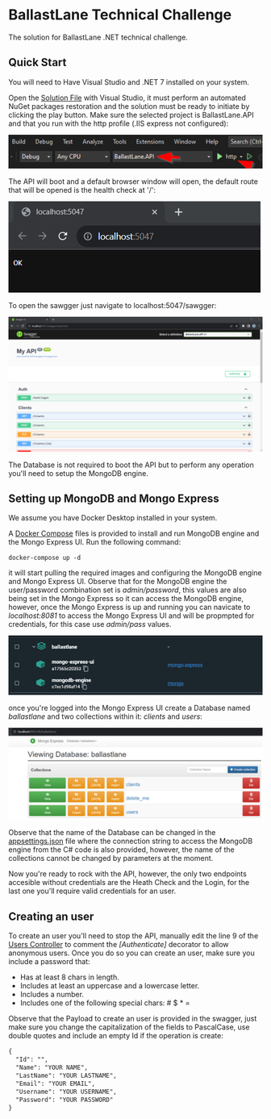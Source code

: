 # BallastLane Technical Challenge

The solution for BallastLane .NET technical challenge.

## Quick Start

You will need to Have Visual Studio and .NET 7 installed on your system.

Open the [Solution File](./BallastLane/BallastLane.sln) with Visual Studio, it must perform an automated NuGet packages restoration and the solution must be ready to initiate by clicking the play button. Make sure the selected project is BallastLane.API and that you run with the http profile (.IIS express not configured):

![API Bootup](./img/run.png "API Bootup")

The API will boot and a default browser window will open, the default route that will be opened is the health check at '/':

![API Health Check](./img/HealthCheck.png "API Health Check")

To open the sawgger just navigate to localhost:5047/sawgger:

![API Swagger](./img/swagger.png "API Swagger")

The Database is not required to boot the API but to perform any operation you'll need to setup the MongoDB engine.

## Setting up MongoDB and Mongo Express

We assume you have Docker Desktop installed in your system.

A [Docker Compose](docker-compose.yaml) files is provided to install and run MongoDB engine and the Mongo Express UI. Run the following command:

```
docker-compose up -d
```

it will start pulling the required images and configuring the MongoDB engine and Mongo Express UI. Observe that for the MongoDB engine the user/password combination set is *admin/password*, this values are also being set in the Mongo Express so it can access the MongoDB engine, however, once the Mongo Express is up and running you can navicate to *localhost:8081* to access the Mongo Express UI and will be propmpted for credentials, for this case use *admin/pass* values.

![Docker Desktop](./img/compose.png "Docker Desktop")

once you're logged into the Mongo Express UI create a Database named *ballastlane* and two collections within it: *clients* and *users*:

![Mongo DB and collections](./img/collections.png "Mongo DB and collections")

Observe that the name of the Database can be changed in the [appsettings.json](./BallastLane/BallastLane.API/appsettings.json) file where the connection string to access the MongoDB engine from the C# code is also provided, however, the name of the collections cannot be changed by parameters at the moment.

Now you're ready to rock with the API, however, the only two endpoints accesible without credentials are the Heath Check and the Login, for the last one you'll require valid credentials for an user.

## Creating an user

To create an user you'll need to stop the API, manually edit the line 9 of the [Users Controller](./BallastLane/BallastLane.API/Controllers/UsersController.cs) to comment the *[Authenticate]* decorator to allow anonymous users. Once you do so you can create an user, make sure you include a password that:

- Has at least 8 chars in length.
- Includes at least an uppercase and a lowercase letter.
- Includes a number.
- Includes one of the following special chars: # $ * =

Observe that the Payload to create an user is provided in the swagger, just make sure you change the capitalization of the fields to PascalCase, use double quotes and include an empty Id if the operation is create:

```
{
  "Id": "",
  "Name": "YOUR NAME",
  "LastName": "YOUR LASTNAME",
  "Email": "YOUR EMAIL",
  "Username": "YOUR USERNAME",
  "Password": "YOUR PASSWORD"
}
```

